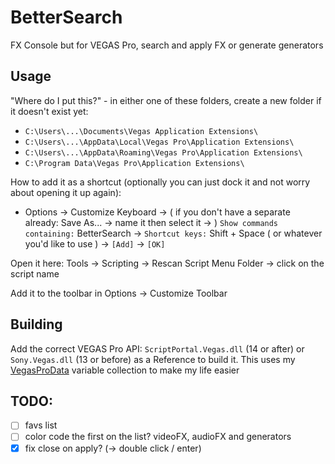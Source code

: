 # BetterSearch
FX Console but for VEGAS Pro, search and apply FX or generate generators

## Usage
"Where do I put this?" - in either one of these folders, create a new folder if it doesn't exist yet:
- `C:\Users\...\Documents\Vegas Application Extensions\`
- `C:\Users\...\AppData\Local\Vegas Pro\Application Extensions\`
- `C:\Users\...\AppData\Roaming\Vegas Pro\Application Extensions\`
- `C:\Program Data\Vegas Pro\Application Extensions\`

How to add it as a shortcut (optionally you can just dock it and not worry about opening it up again):
- Options -> Customize Keyboard -> ( if you don't have a separate already: Save As... -> name it then select it -> )
`Show commands containing:` BetterSearch ->
`Shortcut keys:` Shift + Space ( or whatever you'd like to use ) -> `[Add]` -> `[OK]`

Open it here: Tools -> Scripting -> Rescan Script Menu Folder -> click on the script name

Add it to the toolbar in Options -> Customize Toolbar

## Building
Add the correct VEGAS Pro API: `ScriptPortal.Vegas.dll` (14 or after) or `Sony.Vegas.dll` (13 or before) as a Reference to build it.
This uses my [VegasProData](https://github.com/RatinA0/VegasProData) variable collection to make my life easier

## TODO:
- [ ] favs list
- [ ] color code the first on the list? videoFX, audioFX and generators
- [x] fix close on apply? (-> double click / enter)
